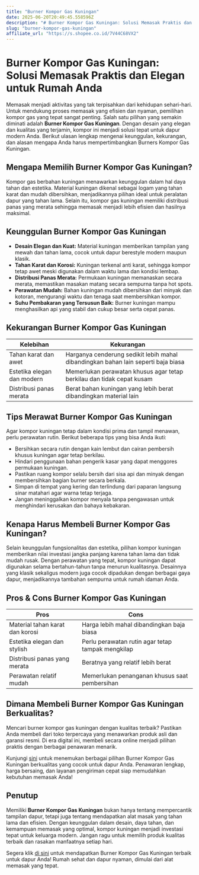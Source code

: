 ```yaml
---
title: "Burner Kompor Gas Kuningan"
date: 2025-06-20T20:49:45.558596Z
description: "# Burner Kompor Gas Kuningan: Solusi Memasak Praktis dan Elegan untuk Rumah Anda..."
slug: "burner-kompor-gas-kuningan"
affiliate_url: "https://s.shopee.co.id/7V44C68VX2"
---
```

# Burner Kompor Gas Kuningan: Solusi Memasak Praktis dan Elegan untuk Rumah Anda

Memasak menjadi aktivitas yang tak terpisahkan dari kehidupan sehari-hari. Untuk mendukung proses memasak yang efisien dan nyaman, pemilihan kompor gas yang tepat sangat penting. Salah satu pilihan yang semakin diminati adalah **Burner Kompor Gas Kuningan**. Dengan desain yang elegan dan kualitas yang terjamin, kompor ini menjadi solusi tepat untuk dapur modern Anda. Berikut ulasan lengkap mengenai keunggulan, kekurangan, dan alasan mengapa Anda harus mempertimbangkan Burners Kompor Gas Kuningan.

## Mengapa Memilih Burner Kompor Gas Kuningan?

Kompor gas berbahan kuningan menawarkan keunggulan dalam hal daya tahan dan estetika. Material kuningan dikenal sebagai logam yang tahan karat dan mudah dibersihkan, menjadikannya pilihan ideal untuk peralatan dapur yang tahan lama. Selain itu, kompor gas kuningan memiliki distribusi panas yang merata sehingga memasak menjadi lebih efisien dan hasilnya maksimal.

## Keunggulan Burner Kompor Gas Kuningan

- **Desain Elegan dan Kuat:** Material kuningan memberikan tampilan yang mewah dan tahan lama, cocok untuk dapur berestyle modern maupun klasik.
- **Tahan Karat dan Korosi:** Kuningan terkenal anti karat, sehingga kompor tetap awet meski digunakan dalam waktu lama dan kondisi lembap.
- **Distribusi Panas Merata:** Permukaan kuningan memanaskan secara merata, memastikan masakan matang secara sempurna tanpa hot spots.
- **Perawatan Mudah:** Bahan kuningan mudah dibersihkan dari minyak dan kotoran, mengurangi waktu dan tenaga saat membersihkan kompor.
- **Suhu Pembakaran yang Tersusun Baik:** Burner kuningan mampu menghasilkan api yang stabil dan cukup besar serta cepat panas.

## Kekurangan Burner Kompor Gas Kuningan

| Kelebihan | Kekurangan |
|------------|--------------|
| Tahan karat dan awet | Harganya cenderung sedikit lebih mahal dibandingkan bahan lain seperti baja biasa |
| Estetika elegan dan modern | Memerlukan perawatan khusus agar tetap berkilau dan tidak cepat kusam |
| Distribusi panas merata | Berat bahan kuningan yang lebih berat dibandingkan material lain |

## Tips Merawat Burner Kompor Gas Kuningan

Agar kompor kuningan tetap dalam kondisi prima dan tampil menawan, perlu perawatan rutin. Berikut beberapa tips yang bisa Anda ikuti:

- Bersihkan secara rutin dengan kain lembut dan cairan pembersih khusus kuningan agar tetap berkilau.
- Hindari penggunaan bahan pengerik kasar yang dapat menggores permukaan kuningan.
- Pastikan ruang kompor selalu bersih dari sisa api dan minyak dengan membersihkan bagian burner secara berkala.
- Simpan di tempat yang kering dan terlindung dari paparan langsung sinar matahari agar warna tetap terjaga.
- Jangan meninggalkan kompor menyala tanpa pengawasan untuk menghindari kerusakan dan bahaya kebakaran.

## Kenapa Harus Membeli Burner Kompor Gas Kuningan?

Selain keunggulan fungsionalitas dan estetika, pilihan kompor kuningan memberikan nilai investasi jangka panjang karena tahan lama dan tidak mudah rusak. Dengan perawatan yang tepat, kompor kuningan dapat digunakan selama bertahun-tahun tanpa menurun kualitasnya. Desainnya yang klasik sekaligus modern juga cocok dipadukan dengan berbagai gaya dapur, menjadikannya tambahan sempurna untuk rumah idaman Anda.

## Pros & Cons Burner Kompor Gas Kuningan

| **Pros** | **Cons** |
|------------|--------------|
| Material tahan karat dan korosi | Harga lebih mahal dibandingkan baja biasa |
| Estetika elegan dan stylish | Perlu perawatan rutin agar tetap tampak mengkilap |
| Distribusi panas yang merata | Beratnya yang relatif lebih berat |
| Perawatan relatif mudah | Memerlukan penanganan khusus saat pembersihan |

## Dimana Membeli Burner Kompor Gas Kuningan Berkualitas?

Mencari burner kompor gas kuningan dengan kualitas terbaik? Pastikan Anda membeli dari toko terpercaya yang menawarkan produk asli dan garansi resmi. Di era digital ini, membeli secara online menjadi pilihan praktis dengan berbagai penawaran menarik.

Kunjungi [sini](https://s.shopee.co.id/7V44C68VX2) untuk menemukan berbagai pilihan Burner Kompor Gas Kuningan berkualitas yang cocok untuk dapur Anda. Penawaran lengkap, harga bersaing, dan layanan pengiriman cepat siap memudahkan kebutuhan memasak Anda!

## Penutup

Memiliki **Burner Kompor Gas Kuningan** bukan hanya tentang mempercantik tampilan dapur, tetapi juga tentang mendapatkan alat masak yang tahan lama dan efisien. Dengan keunggulan dalam desain, daya tahan, dan kemampuan memasak yang optimal, kompor kuningan menjadi investasi tepat untuk keluarga modern. Jangan ragu untuk memilih produk kualitas terbaik dan rasakan manfaatnya setiap hari.

Segera klik [di sini](https://s.shopee.co.id/7V44C68VX2) untuk mendapatkan Burner Kompor Gas Kuningan terbaik untuk dapur Anda! Rumah sehat dan dapur nyaman, dimulai dari alat memasak yang tepat.